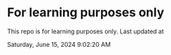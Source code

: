 # For learning purposes only
This repo is for learning purposes only.
Last updated at

Saturday, June 15, 2024 9:02:20 AM

